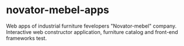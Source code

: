 # novator-mebel-apps
Web apps of industrial furniture fevelopers "Novator-mebel" company. Interactive web constructor application, furniture catalog and front-end frameworks test.
